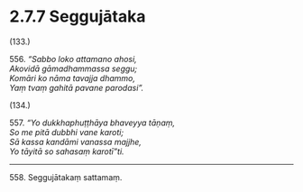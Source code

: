 # 2.7.7 Seggujātaka

(133.)

556\. _“Sabbo loko attamano ahosi,_  
_Akovidā gāmadhammassa seggu;_  
_Komāri ko nāma tavajja dhammo,_  
_Yaṃ tvaṃ gahitā pavane parodasi”._  

(134.)

557\. _“Yo dukkhaphuṭṭhāya bhaveyya tāṇaṃ,_  
_So me pitā dubbhi vane karoti;_  
_Sā kassa kandāmi vanassa majjhe,_  
_Yo tāyitā so sahasaṃ karotī”ti._  

---

558\. Seggujātakaṃ sattamaṃ.
